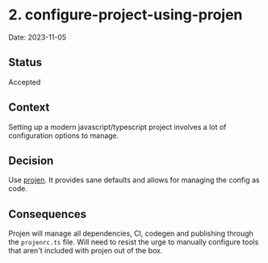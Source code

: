 # 2. configure-project-using-projen

Date: 2023-11-05

## Status

Accepted

## Context

Setting up a modern javascript/typescript project involves a lot of configuration options to manage.

## Decision

Use [projen](https://github.com/projen/projen). It provides sane defaults and allows for managing the config as code.

## Consequences

Projen will manage all dependencies, CI, codegen and publishing through the `projenrc.ts` file. Will need to resist the
urge to manually configure tools that aren't included with projen out of the box.

